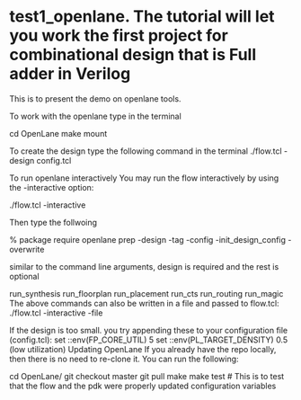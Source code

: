 # test1_openlane. The tutorial will let you work the first project for combinational design that is Full adder in Verilog
This is to present the demo on openlane tools.

To work with the openlane type in the terminal

cd OpenLane
make mount

To create the design type the following command in the terminal
./flow.tcl -design <your module design_name> config.tcl

To run openlane interactively
You may run the flow interactively by using the -interactive option:

./flow.tcl -interactive

Then type the follwoing

% 
package require openlane
prep -design -tag -config -init_design_config -overwrite

similar to the command line arguments, design is required and the rest is optional

run_synthesis
run_floorplan
run_placement
run_cts
run_routing
run_magic
The above commands can also be written in a file and passed to flow.tcl: ./flow.tcl -interactive -file

If the design is too small. you try appending these to your configuration file (config.tcl):
set ::env(FP_CORE_UTIL) 5
set ::env(PL_TARGET_DENSITY) 0.5
(low utilization)
Updating OpenLane
If you already have the repo locally, then there is no need to re-clone it. You can run the following:


cd OpenLane/
git checkout master
git pull
make
make test # This is to test that the flow and the pdk were properly updated
configuration variables

